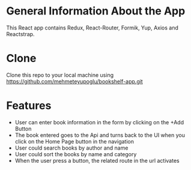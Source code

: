 # General Information About the App
This React app contains Redux, React-Router, Formik, Yup, Axios and Reactstrap. 

# Clone
Clone this repo to your local machine using https://github.com/mehmeteyupoglu/bookshelf-app.git

# Features
- User can enter book information in the form by clicking on the +Add Button
- The book entered goes to the Api and turns back to the UI when you click on the Home Page button in the navigation
- User could search books by author and name 
- User could sort the books by name and category
- When the user press a button, the related route in the url activates
